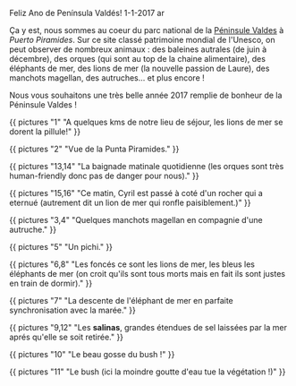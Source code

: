 Feliz Ano de Península Valdés!
1-1-2017
ar

Ça y est, nous sommes au coeur du parc national de la [Péninsule Valdes](https://fr.wikipedia.org/wiki/Péninsule_Valdés) à *Puerto Piramides*. Sur ce site classé patrimoine mondial de l'Unesco, on peut observer de nombreux animaux : des baleines autrales (de juin à décembre), des orques (qui sont au top de la chaine alimentaire), des éléphants de mer, des lions de mer (la nouvelle passion de Laure), des manchots magellan, des autruches... et plus encore&nbsp;!

Nous vous souhaitons une très belle année 2017 remplie de bonheur de la Péninsule Valdes !

{{ pictures "1" "A quelques kms de notre lieu de séjour, les lions de mer se dorent la pillule!" }}

{{ pictures "2" "Vue de la Punta Piramides." }}

{{ pictures "13,14" "La baignade matinale quotidienne (les orques sont très human-friendly donc pas de danger pour nous)." }}

{{ pictures "15,16" "Ce matin, Cyril est passé à coté d'un rocher qui a eternué (autrement dit un lion de mer qui ronfle paisiblement.)" }}

{{ pictures "3,4" "Quelques manchots magellan en compagnie d'une autruche." }}

{{ pictures "5" "Un pichi." }}

{{ pictures "6,8" "Les foncés ce sont les lions de mer, les bleus les éléphants de mer (on croit qu'ils sont tous morts mais en fait ils sont justes en train de dormir)." }}

{{ pictures "7" "La descente de l'éléphant de mer en parfaite synchronisation avec la marée." }}

{{ pictures "9,12" "Les <b>salinas</b>, grandes étendues de sel laissées par la mer aprés qu'elle se soit retirée." }}

{{ pictures "10" "Le beau gosse du bush !" }}

{{ pictures "11" "Le bush (ici la moindre goutte d'eau tue la végétation !)" }}
